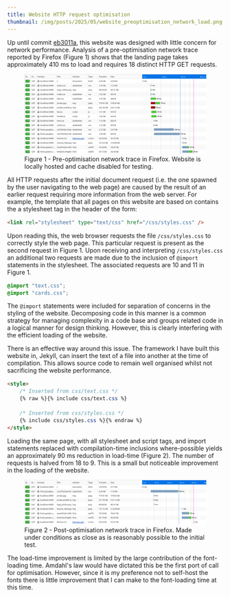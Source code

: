 ```yaml
---
title: Website HTTP request optimisation
thumbnail: /img/posts/2025/05/website_preoptimisation_network_load.png
---
```


Up until commit [eb3011a](https://github.com/JHay0112/JHay0112.github.io/commit/eb3011ae5700b9a102df59f8b9ee3497e773b7fb), 
this website was designed with little concern for network performance. Analysis of a 
pre-optimisation network trace reported by Firefox (Figure 1) shows that the landing page takes 
approximately 410 ms to load and requires 18 distinct HTTP GET requests.

<figure>
    <img src="/img/posts/2025/05/website_preoptimisation_network_load.png" />
    <figcaption>Figure 1 - Pre-optimisation network trace in Firefox. Website is locally hosted and 
        cache disabled for testing.</figcaption>
</figure>

All HTTP requests after the initial document request (i.e. the one spawned by the user navigating
to the web page) are caused by the result of an earlier request requiring more information from the
web server. For example, the template that all pages on this website are based on contains the
a stylesheet tag in the header of the form:

```html
<link rel="stylesheet" type="text/css" href="/css/styles.css" />
```

Upon reading this, the web browser requests the file `/css/styles.css` to correctly style the web 
page. This particular request is present as the second request in Figure 1. Upon receiving and 
interpreting `/css/styles.css` an additional two requests are made due to the inclusion of `@import`
statements in the stylesheet. The associated requests are 10 and 11 in Figure 1.

```css
@import "text.css";
@import "cards.css";
```

The `@import` statements were included for separation of concerns in the styling of the website.
Decomposing code in this manner is a common strategy for managing complexity in a code base and 
groups related code in a logical manner for design thinking. However, this is clearly interfering
with the efficient loading of the website.

There is an effective way around this issue. The framework I have built this website in, Jekyll, can
insert the text of a file into another at the time of compilation. This allows source code to remain
well organised whilst not sacrificing the website performance.

```html
<style>
    /* Inserted from css/text.css */
    {% raw %}{% include css/text.css %}

    /* Inserted from css/styles.css */
    {% include css/styles.css %}{% endraw %}
</style>
```

Loading the same page, with all stylesheet and script tags, and import statements replaced with
compilation-time inclusions where-possible yields an approximately 90 ms reduction in load-time
(Figure 2). The number of requests is halved from 18 to 9. This is a small but noticeable 
improvement in the loading of the website.

<figure>
    <img src="/img/posts/2025/05/optimised_website_network_load.png" />
    <figcaption>Figure 2 - Post-optimisation network trace in Firefox. Made under conditions as 
        close as is reasonably possible to the initial test.</figcaption>
</figure>

The load-time improvement is limited by the large contribution of the font-loading time. Amdahl's
law would have dictated this be the first port of call for optimisation. However, since it is my
preference not to self-host the fonts there is little improvement that I can make to the 
font-loading time at this time.
